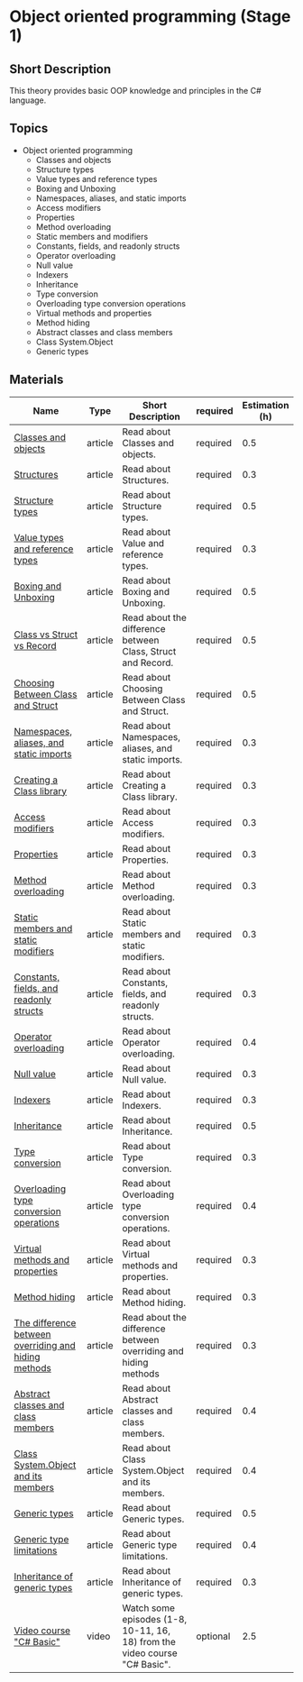 # Object oriented programming (Stage 1)

## Short Description

This theory provides basic OOP knowledge and principles in the C# language.

## Topics

* Object oriented programming
  * Classes and objects
  * Structure types
  * Value types and reference types
  * Boxing and Unboxing
  * Namespaces, aliases, and static imports
  * Access modifiers
  * Properties
  * Method overloading
  * Static members and modifiers
  * Constants, fields, and readonly structs
  * Operator overloading
  * Null value
  * Indexers
  * Inheritance
  * Type conversion
  * Overloading type conversion operations
  * Virtual methods and properties
  * Method hiding
  * Abstract classes and class members
  * Class System.Object
  * Generic types

## Materials

| Name                                                                                                                                      | Type    | Short Description                                                          | required | Estimation (h) |
| ----------------------------------------------------------------------------------------------------------------------------------------- | ------- | -------------------------------------------------------------------------- | -------- | -------------- |
| [Classes and objects](https://metanit.com/sharp/tutorial/3.1.php)                                                                         | article | Read about Classes and objects.                                            | required | 0.5            |
| [Structures](https://metanit.com/sharp/tutorial/2.13.php)                                                                                 | article | Read about Structures.                                                     | required | 0.3            |
| [Structure types](https://docs.microsoft.com/en-us/dotnet/csharp/language-reference/builtin-types/struct)                                 | article | Read about Structure types.                                                | required | 0.5            |
| [Value types and reference types](https://metanit.com/sharp/tutorial/2.16.php)                                                            | article | Read about Value and reference types.                                      | required | 0.3            |
| [Boxing and Unboxing](https://docs.microsoft.com/en-us/dotnet/csharp/programming-guide/types/boxing-and-unboxing/)                        | article | Read about Boxing and Unboxing.                                            | required | 0.5            |
| [Class vs Struct vs Record](https://docs.microsoft.com/en-us/dotnet/csharp/programming-guide/classes-and-structs/)                        | article | Read about the difference between Class, Struct and Record.                | required | 0.5            |
| [Choosing Between Class and Struct](https://docs.microsoft.com/en-us/dotnet/standard/design-guidelines/choosing-between-class-and-struct) | article | Read about Choosing Between Class and Struct.                              | required | 0.5            |
| [Namespaces, aliases, and static imports](https://metanit.com/sharp/tutorial/3.25.php)                                                    | article | Read about Namespaces, aliases, and static imports.                        | required | 0.3            |
| [Creating a Class library](https://metanit.com/sharp/tutorial/3.46.php)                                                                   | article | Read about Creating a Class library.                                       | required | 0.3            |
| [Access modifiers](https://metanit.com/sharp/tutorial/3.2.php)                                                                            | article | Read about Access modifiers.                                               | required | 0.3            |
| [Properties](https://metanit.com/sharp/tutorial/3.4.php)                                                                                  | article | Read about Properties.                                                     | required | 0.3            |
| [Method overloading](https://metanit.com/sharp/tutorial/3.5.php)                                                                          | article | Read about Method overloading.                                             | required | 0.3            |
| [Static members and static modifiers](https://metanit.com/sharp/tutorial/3.6.php)                                                         | article | Read about Static members and static modifiers.                            | required | 0.3            |
| [Constants, fields, and readonly structs](https://metanit.com/sharp/tutorial/3.3.php)                                                     | article | Read about Constants, fields, and readonly structs.                        | required | 0.3            |
| [Operator overloading](https://metanit.com/sharp/tutorial/3.36.php)                                                                       | article | Read about Operator overloading.                                           | required | 0.4            |
| [Null value](https://metanit.com/sharp/tutorial/3.26.php)                                                                                 | article | Read about Null value.                                                     | required | 0.3            |
| [Indexers](https://metanit.com/sharp/tutorial/4.10.php)                                                                                   | article | Read about Indexers.                                                       | required | 0.3            |
| [Inheritance](https://metanit.com/sharp/tutorial/3.7.php)                                                                                 | article | Read about Inheritance.                                                    | required | 0.5            |
| [Type conversion](https://metanit.com/sharp/tutorial/3.11.php)                                                                            | article | Read about Type conversion.                                                | required | 0.3            |
| [Overloading type conversion operations](https://metanit.com/sharp/tutorial/3.37.php)                                                     | article | Read about Overloading type conversion operations.                         | required | 0.4            |
| [Virtual methods and properties](https://metanit.com/sharp/tutorial/3.19.php)                                                             | article | Read about Virtual methods and properties.                                 | required | 0.3            |
| [Method hiding](https://metanit.com/sharp/tutorial/3.41.php)                                                                              | article | Read about Method hiding.                                                  | required | 0.3            |
| [The difference between overriding and hiding methods](https://metanit.com/sharp/tutorial/3.42.php)                                       | article | Read about the difference between overriding and hiding methods            | required | 0.3            |
| [Abstract classes and class members](https://metanit.com/sharp/tutorial/3.8.php)                                                          | article | Read about Abstract classes and class members.                             | required | 0.4            |
| [Class System.Object and its members](https://metanit.com/sharp/tutorial/3.10.php)                                                        | article | Read about Class System.Object and its members.                            | required | 0.4            |
| [Generic types](https://metanit.com/sharp/tutorial/3.12.php)                                                                              | article | Read about Generic types.                                                  | required | 0.5            |
| [Generic type limitations](https://metanit.com/sharp/tutorial/3.38.php)                                                                   | article | Read about Generic type limitations.                                       | required | 0.4            |
| [Inheritance of generic types](https://metanit.com/sharp/tutorial/3.39.php)                                                               | article | Read about Inheritance of generic types.                                   | required | 0.3            |
| [Video course "C# Basic"](https://www.youtube.com/playlist?list=PLvItDmb0sZw-kmcZAZJ29eTtAV56D5dgW)                                       | video   | Watch some episodes (1-8, 10-11, 16, 18) from the video course "C# Basic". | optional | 2.5            |
